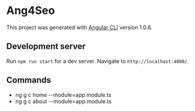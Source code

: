 # Ang4Seo

This project was generated with [Angular CLI](https://github.com/angular/angular-cli) version 1.0.6.

## Development server

Run `npm run start` for a dev server. Navigate to `http://localhost:4000/`.

## Commands

* ng g c home  --module=app.module.ts
* ng g c about --module=app.module.ts
